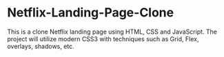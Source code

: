 # Netflix-Landing-Page-Clone
This is a clone Netflix landing page using HTML, CSS and JavaScript. The project will utilize modern CSS3 with techniques such as Grid, Flex, overlays, shadows, etc.
